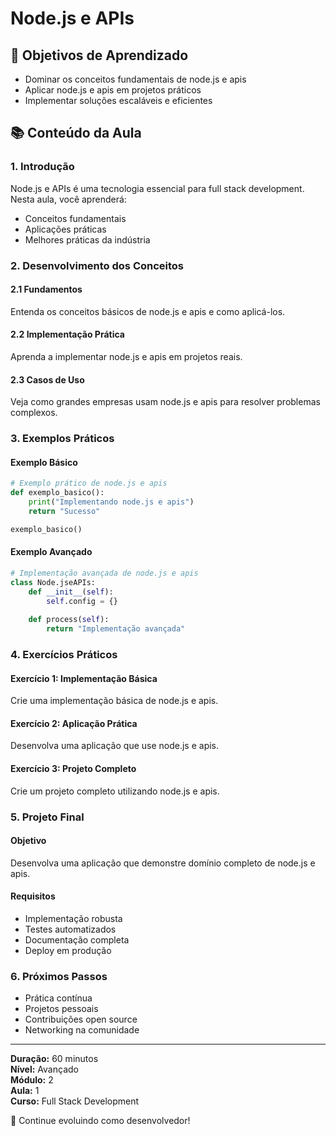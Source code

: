# Node.js e APIs

## 🎯 Objetivos de Aprendizado
- Dominar os conceitos fundamentais de node.js e apis
- Aplicar node.js e apis em projetos práticos
- Implementar soluções escaláveis e eficientes

## 📚 Conteúdo da Aula

### 1. Introdução
Node.js e APIs é uma tecnologia essencial para full stack development. Nesta aula, você aprenderá:

- Conceitos fundamentais
- Aplicações práticas
- Melhores práticas da indústria

### 2. Desenvolvimento dos Conceitos

#### 2.1 Fundamentos
Entenda os conceitos básicos de node.js e apis e como aplicá-los.

#### 2.2 Implementação Prática
Aprenda a implementar node.js e apis em projetos reais.

#### 2.3 Casos de Uso
Veja como grandes empresas usam node.js e apis para resolver problemas complexos.

### 3. Exemplos Práticos

#### Exemplo Básico
```python
# Exemplo prático de node.js e apis
def exemplo_basico():
    print("Implementando node.js e apis")
    return "Sucesso"

exemplo_basico()
```

#### Exemplo Avançado
```python
# Implementação avançada de node.js e apis
class Node.jseAPIs:
    def __init__(self):
        self.config = {}
    
    def process(self):
        return "Implementação avançada"
```

### 4. Exercícios Práticos

#### Exercício 1: Implementação Básica
Crie uma implementação básica de node.js e apis.

#### Exercício 2: Aplicação Prática
Desenvolva uma aplicação que use node.js e apis.

#### Exercício 3: Projeto Completo
Crie um projeto completo utilizando node.js e apis.

### 5. Projeto Final

#### Objetivo
Desenvolva uma aplicação que demonstre domínio completo de node.js e apis.

#### Requisitos
- Implementação robusta
- Testes automatizados
- Documentação completa
- Deploy em produção

### 6. Próximos Passos

- Prática contínua
- Projetos pessoais
- Contribuições open source
- Networking na comunidade

---

**Duração:** 60 minutos  
**Nível:** Avançado  
**Módulo:** 2  
**Aula:** 1  
**Curso:** Full Stack Development

🎉 Continue evoluindo como desenvolvedor!
